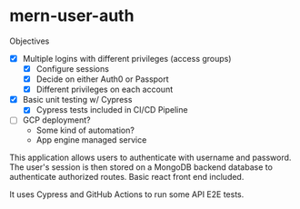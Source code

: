 # mern-user-auth

Objectives
 - [x] Multiple logins with different privileges (access groups)
	- [x] Configure sessions
	- [x] Decide on either Auth0 or Passport 
	- [x] Different privileges on each account
- [x] Basic unit testing w/ Cypress
	- [x] Cypress tests included in CI/CD Pipeline
- [ ] GCP deployment?
    - Some kind of automation?
    - App engine managed service

This application allows users to authenticate with username and password. The user's session is then stored on a MongoDB backend database to authenticate authorized routes. Basic react front end included. 

It uses Cypress and GitHub Actions to run some API E2E tests.
